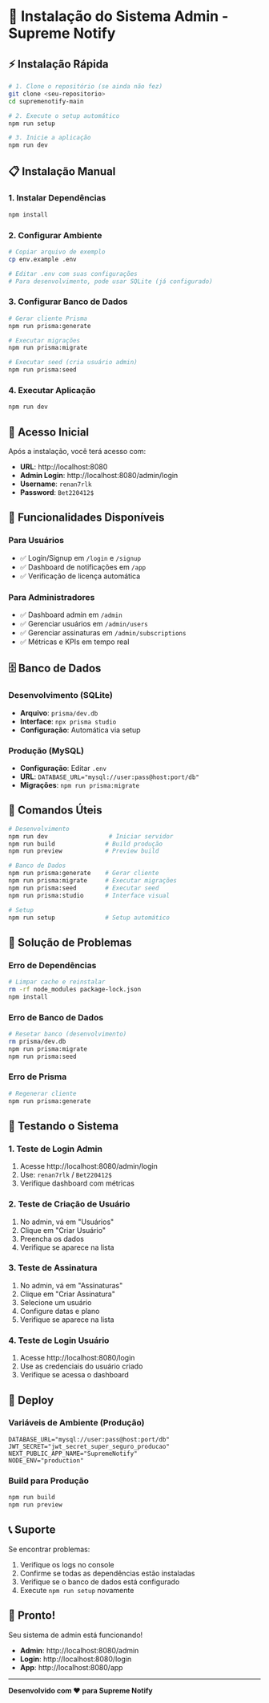 # 🚀 Instalação do Sistema Admin - Supreme Notify

## ⚡ Instalação Rápida

```bash
# 1. Clone o repositório (se ainda não fez)
git clone <seu-repositorio>
cd supremenotify-main

# 2. Execute o setup automático
npm run setup

# 3. Inicie a aplicação
npm run dev
```

## 📋 Instalação Manual

### 1. Instalar Dependências
```bash
npm install
```

### 2. Configurar Ambiente
```bash
# Copiar arquivo de exemplo
cp env.example .env

# Editar .env com suas configurações
# Para desenvolvimento, pode usar SQLite (já configurado)
```

### 3. Configurar Banco de Dados
```bash
# Gerar cliente Prisma
npm run prisma:generate

# Executar migrações
npm run prisma:migrate

# Executar seed (cria usuário admin)
npm run prisma:seed
```

### 4. Executar Aplicação
```bash
npm run dev
```

## 🔑 Acesso Inicial

Após a instalação, você terá acesso com:

- **URL**: http://localhost:8080
- **Admin Login**: http://localhost:8080/admin/login
- **Username**: `renan7rlk`
- **Password**: `Bet220412$`

## 🎯 Funcionalidades Disponíveis

### Para Usuários
- ✅ Login/Signup em `/login` e `/signup`
- ✅ Dashboard de notificações em `/app`
- ✅ Verificação de licença automática

### Para Administradores
- ✅ Dashboard admin em `/admin`
- ✅ Gerenciar usuários em `/admin/users`
- ✅ Gerenciar assinaturas em `/admin/subscriptions`
- ✅ Métricas e KPIs em tempo real

## 🗄️ Banco de Dados

### Desenvolvimento (SQLite)
- **Arquivo**: `prisma/dev.db`
- **Interface**: `npx prisma studio`
- **Configuração**: Automática via setup

### Produção (MySQL)
- **Configuração**: Editar `.env`
- **URL**: `DATABASE_URL="mysql://user:pass@host:port/db"`
- **Migrações**: `npm run prisma:migrate`

## 🔧 Comandos Úteis

```bash
# Desenvolvimento
npm run dev                 # Iniciar servidor
npm run build              # Build produção
npm run preview            # Preview build

# Banco de Dados
npm run prisma:generate    # Gerar cliente
npm run prisma:migrate     # Executar migrações
npm run prisma:seed        # Executar seed
npm run prisma:studio      # Interface visual

# Setup
npm run setup              # Setup automático
```

## 🐛 Solução de Problemas

### Erro de Dependências
```bash
# Limpar cache e reinstalar
rm -rf node_modules package-lock.json
npm install
```

### Erro de Banco de Dados
```bash
# Resetar banco (desenvolvimento)
rm prisma/dev.db
npm run prisma:migrate
npm run prisma:seed
```

### Erro de Prisma
```bash
# Regenerar cliente
npm run prisma:generate
```

## 📱 Testando o Sistema

### 1. Teste de Login Admin
1. Acesse http://localhost:8080/admin/login
2. Use: `renan7rlk` / `Bet220412$`
3. Verifique dashboard com métricas

### 2. Teste de Criação de Usuário
1. No admin, vá em "Usuários"
2. Clique em "Criar Usuário"
3. Preencha os dados
4. Verifique se aparece na lista

### 3. Teste de Assinatura
1. No admin, vá em "Assinaturas"
2. Clique em "Criar Assinatura"
3. Selecione um usuário
4. Configure datas e plano
5. Verifique se aparece na lista

### 4. Teste de Login Usuário
1. Acesse http://localhost:8080/login
2. Use as credenciais do usuário criado
3. Verifique se acessa o dashboard

## 🚀 Deploy

### Variáveis de Ambiente (Produção)
```env
DATABASE_URL="mysql://user:pass@host:port/db"
JWT_SECRET="jwt_secret_super_seguro_producao"
NEXT_PUBLIC_APP_NAME="SupremeNotify"
NODE_ENV="production"
```

### Build para Produção
```bash
npm run build
npm run preview
```

## 📞 Suporte

Se encontrar problemas:

1. Verifique os logs no console
2. Confirme se todas as dependências estão instaladas
3. Verifique se o banco de dados está configurado
4. Execute `npm run setup` novamente

## 🎉 Pronto!

Seu sistema de admin está funcionando! 

- **Admin**: http://localhost:8080/admin
- **Login**: http://localhost:8080/login
- **App**: http://localhost:8080/app

---

**Desenvolvido com ❤️ para Supreme Notify**
